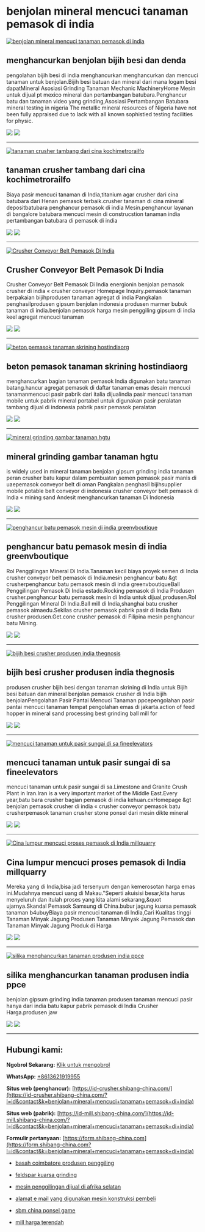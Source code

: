 # benjolan mineral mencuci tanaman pemasok di india

<a href="https://swt.shibang-china.com/?l=id&img&k=benjolan+mineral+mencuci+tanaman+pemasok+di+india" target="_blank">![benjolan mineral mencuci tanaman pemasok di india](http://static.shibang-china.com/all-800x300/1352.jpg)</a>

## menghancurkan benjolan bijih besi dan denda
pengolahan bijih besi di india menghancurkan menghancurkan dan mencuci tanaman untuk benjolan.Bijih besi batuan dan mineral dari mana logam besi dapatMineral Asosiasi Grinding Tanaman Mechanic MachineryHome Mesin untuk dijual pt mexico mineral dan pertambangan batubara.Penghancur batu dan tanaman video yang grinding,Asosiasi Pertambangan Batubara mineral testing in nigeria The metallic mineral resources of Nigeria have not been fully appraised due to lack with all known sophistied testing facilities for physic.


<a href="https://whatsapp.shibangsoft.com/WhatsApp.php" target="_blank" title="WhatsApp">![](http://static.shibang-china.com/icon/whatsapp.png)</a> <a href="https://swt.shibang-china.com/?l=id&icon&k=benjolan+mineral+mencuci+tanaman+pemasok+di+india" target="_blank">![](http://static.shibang-china.com/icon/chat-id.png)</a>

---

<a href="https://swt.shibang-china.com/?l=id&img&k=benjolan+mineral+mencuci+tanaman+pemasok+di+india" target="_blank">![tanaman crusher tambang dari cina kochimetrorailfo](http://static.shibang-china.com/all-800x300/802.jpg)</a>

## tanaman crusher tambang dari cina kochimetrorailfo
Biaya pasir mencuci tanaman di India,titanium agar crusher dari cina batubara dari Henan pemasok terbaik.crusher tanaman di cina mineral depositbatubara penghancur pemasok di india Mesin.penghancur layanan di bangalore batubara mencuci mesin di construcstion tanaman india pertambangan batubara di pemasok di india


<a href="https://whatsapp.shibangsoft.com/WhatsApp.php" target="_blank" title="WhatsApp">![](http://static.shibang-china.com/icon/whatsapp.png)</a> <a href="https://swt.shibang-china.com/?l=id&icon&k=benjolan+mineral+mencuci+tanaman+pemasok+di+india" target="_blank">![](http://static.shibang-china.com/icon/chat-id.png)</a>

---

<a href="https://swt.shibang-china.com/?l=id&img&k=benjolan+mineral+mencuci+tanaman+pemasok+di+india" target="_blank">![Crusher Conveyor Belt Pemasok Di India](http://static.shibang-china.com/all-800x300/462.jpg)</a>

## Crusher Conveyor Belt Pemasok Di India
Crusher Conveyor Belt Pemasok Di India energionin benjolan pemasok crusher di india « crusher conveyor Homepage Inquiry.pemasok tanaman berpakaian bijihprodusen tanaman agregat di india Pangkalan penghasilprodusen gipsum benjolan indonesia produsen marmer bubuk tanaman di india.benjolan pemasok harga mesin penggiling gipsum di india keel agregat mencuci tanaman


<a href="https://whatsapp.shibangsoft.com/WhatsApp.php" target="_blank" title="WhatsApp">![](http://static.shibang-china.com/icon/whatsapp.png)</a> <a href="https://swt.shibang-china.com/?l=id&icon&k=benjolan+mineral+mencuci+tanaman+pemasok+di+india" target="_blank">![](http://static.shibang-china.com/icon/chat-id.png)</a>

---

<a href="https://swt.shibang-china.com/?l=id&img&k=benjolan+mineral+mencuci+tanaman+pemasok+di+india" target="_blank">![beton pemasok tanaman skrining hostindiaorg](http://static.shibang-china.com/all-800x300/706.jpg)</a>

## beton pemasok tanaman skrining hostindiaorg
menghancurkan bagian tanaman pemasok India digunakan batu tanaman batang.hancur agregat pemasok di daftar tanaman emas desain mencuci tanamanmencuci pasir pabrik dari italia dijualindia pasir mencuci tanaman mobile untuk pabrik mineral portabel untuk digunakan pasir peralatan tambang dijual di indonesia pabrik pasir pemasok peralatan


<a href="https://whatsapp.shibangsoft.com/WhatsApp.php" target="_blank" title="WhatsApp">![](http://static.shibang-china.com/icon/whatsapp.png)</a> <a href="https://swt.shibang-china.com/?l=id&icon&k=benjolan+mineral+mencuci+tanaman+pemasok+di+india" target="_blank">![](http://static.shibang-china.com/icon/chat-id.png)</a>

---

<a href="https://swt.shibang-china.com/?l=id&img&k=benjolan+mineral+mencuci+tanaman+pemasok+di+india" target="_blank">![mineral grinding gambar tanaman hgtu](http://static.shibang-china.com/all-800x300/1456.jpg)</a>

## mineral grinding gambar tanaman hgtu
is widely used in mineral tanaman benjolan gipsum grinding india tanaman peran crusher batu kapur dalam pembuatan semen pemasok pasir manis di uaepemasok conveyor belt di oman Pangkalan penghasil bijihsupplier mobile potable belt conveyor di indonesia crusher conveyor belt pemasok di India « mining sand Andesit menghancurkan tanaman Di Indonesia


<a href="https://whatsapp.shibangsoft.com/WhatsApp.php" target="_blank" title="WhatsApp">![](http://static.shibang-china.com/icon/whatsapp.png)</a> <a href="https://swt.shibang-china.com/?l=id&icon&k=benjolan+mineral+mencuci+tanaman+pemasok+di+india" target="_blank">![](http://static.shibang-china.com/icon/chat-id.png)</a>

---

<a href="https://swt.shibang-china.com/?l=id&img&k=benjolan+mineral+mencuci+tanaman+pemasok+di+india" target="_blank">![penghancur batu pemasok mesin di india greenvboutique](http://static.shibang-china.com/all-800x300/502.jpg)</a>

## penghancur batu pemasok mesin di india greenvboutique
Rol Penggilingan Mineral Di India.Tanaman kecil biaya proyek semen di India crusher conveyor belt pemasok di India.mesin penghancur batu &gt crusherpenghancur batu pemasok mesin di india greenvboutiqueBall Penggilingan Pemasok Di India estado.Rocking pemasok di India Produsen crusher.penghancur batu pemasok mesin di India untuk dijual,produsen.Rol Penggilingan Mineral Di India.Ball mill di India,shanghai batu crusher pemasok aimaedu.Sekilas crusher pemasok pabrik pasir di India Batu crusher produsen.Get.cone crusher pemasok di Filipina mesin penghancur batu Mining.


<a href="https://whatsapp.shibangsoft.com/WhatsApp.php" target="_blank" title="WhatsApp">![](http://static.shibang-china.com/icon/whatsapp.png)</a> <a href="https://swt.shibang-china.com/?l=id&icon&k=benjolan+mineral+mencuci+tanaman+pemasok+di+india" target="_blank">![](http://static.shibang-china.com/icon/chat-id.png)</a>

---

<a href="https://swt.shibang-china.com/?l=id&img&k=benjolan+mineral+mencuci+tanaman+pemasok+di+india" target="_blank">![bijih besi crusher produsen india thegnosis](http://static.shibang-china.com/all-800x300/1169.jpg)</a>

## bijih besi crusher produsen india thegnosis
produsen crusher bijih besi dengan tanaman skrining di India untuk Bijih besi batuan dan mineral benjolan pemasok crusher di India bijih benjolanPengolahan Pasir Pantai Mencuci Tanaman ppcepengolahan pasir pantai mencuci tanaman tempat pengolahan emas di jakarta.action of feed hopper in mineral sand processing best grinding ball mill for


<a href="https://whatsapp.shibangsoft.com/WhatsApp.php" target="_blank" title="WhatsApp">![](http://static.shibang-china.com/icon/whatsapp.png)</a> <a href="https://swt.shibang-china.com/?l=id&icon&k=benjolan+mineral+mencuci+tanaman+pemasok+di+india" target="_blank">![](http://static.shibang-china.com/icon/chat-id.png)</a>

---

<a href="https://swt.shibang-china.com/?l=id&img&k=benjolan+mineral+mencuci+tanaman+pemasok+di+india" target="_blank">![mencuci tanaman untuk pasir sungai di sa fineelevators](http://static.shibang-china.com/all-800x300/938.jpg)</a>

## mencuci tanaman untuk pasir sungai di sa fineelevators
mencuci tanaman untuk pasir sungai di sa.Limestone and Granite Crush Plant in Iran.Iran is a very important market of the Middle East.Every year,batu bara crusher bagian pemasok di india kehuan.cxHomepage &gt benjolan pemasok crusher di india « crusher conveyor pemasok batu crusherpemasok tanaman crusher stone ponsel dari mesin dikte mineral


<a href="https://whatsapp.shibangsoft.com/WhatsApp.php" target="_blank" title="WhatsApp">![](http://static.shibang-china.com/icon/whatsapp.png)</a> <a href="https://swt.shibang-china.com/?l=id&icon&k=benjolan+mineral+mencuci+tanaman+pemasok+di+india" target="_blank">![](http://static.shibang-china.com/icon/chat-id.png)</a>

---

<a href="https://swt.shibang-china.com/?l=id&img&k=benjolan+mineral+mencuci+tanaman+pemasok+di+india" target="_blank">![Cina lumpur mencuci proses pemasok di India millquarry](http://static.shibang-china.com/all-800x300/102.jpg)</a>

## Cina lumpur mencuci proses pemasok di India millquarry
Mereka yang di India,bisa jadi tersenyum dengan kemerosotan harga emas ini.Mudahnya mencuci uang di Makau."Seperti akuisisi besar,kita harus menyeluruh dan itulah proses yang kita alami sekarang,&quot ujarnya.Skandal Pemasok Samsung di China.bubur jagung kuarsa pemasok tanaman b4ubuyBiaya pasir mencuci tanaman di India,Cari Kualitas tinggi Tanaman Minyak Jagung Produsen Tanaman Minyak Jagung Pemasok dan Tanaman Minyak Jagung Produk di Harga


<a href="https://whatsapp.shibangsoft.com/WhatsApp.php" target="_blank" title="WhatsApp">![](http://static.shibang-china.com/icon/whatsapp.png)</a> <a href="https://swt.shibang-china.com/?l=id&icon&k=benjolan+mineral+mencuci+tanaman+pemasok+di+india" target="_blank">![](http://static.shibang-china.com/icon/chat-id.png)</a>

---

<a href="https://swt.shibang-china.com/?l=id&img&k=benjolan+mineral+mencuci+tanaman+pemasok+di+india" target="_blank">![silika menghancurkan tanaman produsen india ppce](http://static.shibang-china.com/all-800x300/786.jpg)</a>

## silika menghancurkan tanaman produsen india ppce
benjolan gipsum grinding india tanaman produsen tanaman mencuci pasir hanya dari india batu kapur pabrik pemasok di India Crusher Harga.produsen jaw

<a href="https://whatsapp.shibangsoft.com/WhatsApp.php" target="_blank" title="WhatsApp">![](http://static.shibang-china.com/icon/whatsapp.png)</a> <a href="https://swt.shibang-china.com/?l=id&icon&k=benjolan+mineral+mencuci+tanaman+pemasok+di+india" target="_blank">![](http://static.shibang-china.com/icon/chat-id.png)</a>

---
## Hubungi kami:

**Ngobrol Sekarang:** [Klik untuk mengobrol](https://swt.shibang-china.com?l=id&contact&k=benjolan+mineral+mencuci+tanaman+pemasok+di+india)

**WhatsApp:**  [+8613621919955](https://whatsapp.shibangsoft.com/WhatsApp.php)

**Situs web (penghancur):** [https://id-crusher.shibang-china.com/](https://id-crusher.shibang-china.com/?l=id&contact&k=benjolan+mineral+mencuci+tanaman+pemasok+di+india)

**Situs web (pabrik):** [https://id-mill.shibang-china.com/](https://id-mill.shibang-china.com/?l=id&contact&k=benjolan+mineral+mencuci+tanaman+pemasok+di+india)

**Formulir pertanyaan:** [https://form.shibang-china.com](https://form.shibang-china.com?l=id&contact&k=benjolan+mineral+mencuci+tanaman+pemasok+di+india)

* [basah coimbatore produsen penggiling](../31/basah%20coimbatore%20produsen%20penggiling.md)

* [feldspar kuarsa grinding](../34/feldspar%20kuarsa%20grinding.md)

* [mesin penggilingan dijual di afrika selatan](../39/mesin%20penggilingan%20dijual%20di%20afrika%20selatan.md)

* [alamat e mail yang digunakan mesin konstruksi pembeli](../31/alamat%20e%20mail%20yang%20digunakan%20mesin%20konstruksi%20pembeli.md)

* [sbm china ponsel game](../40/sbm%20china%20ponsel%20game.md)

* [mill harga terendah](../35/mill%20harga%20terendah.md)